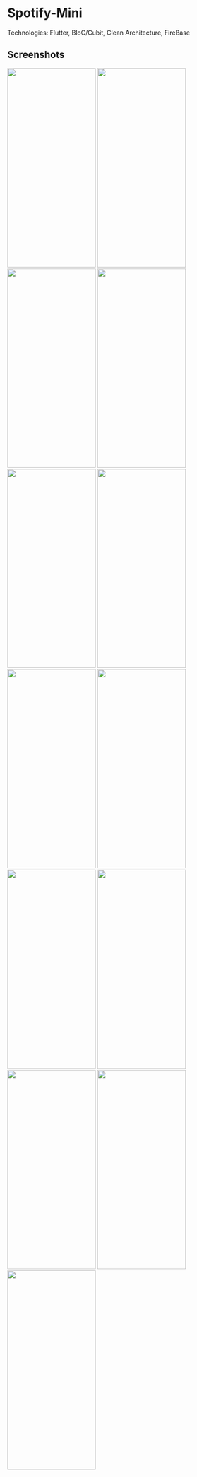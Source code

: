 # Spotify-Mini
Technologies: Flutter, BloC/Cubit, Clean Architecture, FireBase
## Screenshots
<img src="https://github.com/user-attachments/assets/9e4fa653-ff74-450b-a7e4-2de27eeac729" width="200" height="450"/>
<img src="https://github.com/user-attachments/assets/0d4cbc78-fbdf-4de4-a49d-e0f999d5ee8f" width="200" height="450"/>
<img src="https://github.com/user-attachments/assets/f3ec76fa-bf3e-4a63-824f-57067e57cd5d" width="200" height="450"/>
<img src="https://github.com/user-attachments/assets/52fb4c29-0f87-4730-a6a3-92b17c801b49" width="200" height="450"/>
<img src="https://github.com/user-attachments/assets/066ac48c-c1e2-4d46-b5a1-37e96668fa31" width="200" height="450"/>
<img src="https://github.com/user-attachments/assets/ba34fa4d-e03a-4324-ae21-a55e9c66f5d7" width="200" height="450"/>
<img src="https://github.com/user-attachments/assets/8bd99e57-3ff8-4a87-8642-5e3b2f638d80" width="200" height="450"/>
<img src="https://github.com/user-attachments/assets/df60fa68-1065-4290-986e-e1cc3c29b219" width="200" height="450"/>
<img src="https://github.com/user-attachments/assets/56abe971-498a-442f-979c-0353275558f2" width="200" height="450"/>
<img src="https://github.com/user-attachments/assets/00b6a814-fe65-4cb5-88d9-6f862b61e17d" width="200" height="450"/>
<img src="https://github.com/user-attachments/assets/f5dd54d8-b764-473e-b3b1-28de037473dd" width="200" height="450"/>
<img src="https://github.com/user-attachments/assets/e0df04a3-df53-4442-8e3f-88edf6b35903" width="200" height="450"/>
<img src="https://github.com/user-attachments/assets/bc8632fc-b526-4159-a1ee-5aea334db950" width="200" height="450"/>
